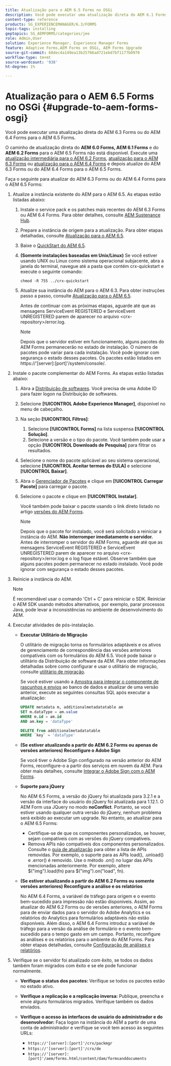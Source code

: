 ```yaml
---
title: Atualização para o AEM 6.5 Forms no OSGi
description: Você pode executar uma atualização direta do AEM 6.1 Forms, AEM 6.2 Forms e LiveCycle ES4 SP1 para o AEM 6.3 Forms.
content-type: reference
products: SG_EXPERIENCEMANAGER/6.3/FORMS
topic-tags: installing
geptopics: SG_AEMFORMS/categories/jee
role: Admin,User
solution: Experience Manager, Experience Manager Forms
feature: Adaptive Forms,AEM Forms on OSGi, AEM Forms Upgrade
source-git-commit: 68dec4a149ea13b25766ad721ebd7bf1177b0970
workflow-type: tm+mt
source-wordcount: '938'
ht-degree: 1%

---
```


# Atualização para o AEM 6.5 Forms no OSGi {#upgrade-to-aem-forms-osgi}

Você pode executar uma atualização direta do AEM 6.3 Forms ou do AEM 6.4 Forms para o AEM 6.5 Forms.

O caminho de atualização direta do **AEM 6.0 Forms, AEM 6.1 Forms** e do **AEM 6.2 Forms** para o AEM 6.5 Forms não está disponível. Execute uma [atualização intermediária para o AEM 6.2 Forms](https://helpx.adobe.com/experience-manager/6-2/forms/using/upgrade.html), [atualização para o AEM 6.3 Forms](https://helpx.adobe.com/experience-manager/6-3/forms/using/upgrade.html) ou [atualização para o AEM 6.4 Forms](/help/forms/using/upgrade.md) e depois atualize do AEM 6.3 Forms ou do AEM 6.4 Forms para o AEM 6.5 Forms.

Faça o seguinte para atualizar do AEM 6.3 Forms ou do AEM 6.4 Forms para o AEM 6.5 Forms:

1. Atualize a instância existente do AEM para o AEM 6.5. As etapas estão listadas abaixo:

   1. Instale o service pack e os patches mais recentes do AEM 6.3 Forms ou AEM 6.4 Forms. Para obter detalhes, consulte [AEM Sustenance Hub](https://helpx.adobe.com/br/experience-manager/aem-releases-updates.html).
   1. Prepare a instância de origem para a atualização. Para obter etapas detalhadas, consulte [Atualização para o AEM 6.5](/help/sites-deploying/upgrade.md).
   1. Baixe o [QuickStart do AEM 6.5](/help/sites-deploying/deploy.md#getting%20the%20software).
   1. **(Somente instalações baseadas em Unix/Linux)** Se você estiver usando UNIX ou Linux como sistema operacional subjacente, abra a janela do terminal, navegue até a pasta que contém crx-quickstart e execute o seguinte comando:

      `chmod -R 755 ../crx-quickstart`

   1. Atualize sua instância do AEM para o AEM 6.3. Para obter instruções passo a passo, consulte [Atualização para o AEM 6.5](/help/sites-deploying/upgrade.md).

      Antes de continuar com as próximas etapas, aguarde até que as mensagens ServiceEvent REGISTERED e ServiceEvent UNREGISTERED parem de aparecer no arquivo &lt;crx-repository>/error.log.

      >[!NOTE]
      >
      >Depois que o servidor estiver em funcionamento, alguns pacotes do AEM Forms permanecerão no estado de instalação. O número de pacotes pode variar para cada instalação. Você pode ignorar com segurança o estado desses pacotes. Os pacotes estão listados em https://&#39;[server]:[port]&#39;/system/console/.

1. Instale o pacote complementar do AEM Forms. As etapas estão listadas abaixo:

   1. Abra a [Distribuição de softwares](https://experience.adobe.com/downloads). Você precisa de uma Adobe ID para fazer logon na Distribuição de softwares.
   1. Selecione **[!UICONTROL Adobe Experience Manager]**, disponível no menu de cabeçalho.
   1. Na seção **[!UICONTROL Filtros]**:
      1. Selecione **[!UICONTROL Forms]** na lista suspensa **[!UICONTROL Solução]**.
      1. Selecione a versão e o tipo do pacote. Você também pode usar a opção **[!UICONTROL Downloads de Pesquisa]** para filtrar os resultados.
   1. Selecione o nome do pacote aplicável ao seu sistema operacional, selecione **[!UICONTROL Aceitar termos do EULA]** e selecione **[!UICONTROL Baixar]**.
   1. Abra o [Gerenciador de Pacotes](https://experienceleague.adobe.com/docs/experience-manager-65-2025/administering/contentmanagement/package-manager.html) e clique em **[!UICONTROL Carregar Pacote]** para carregar o pacote.
   1. Selecione o pacote e clique em **[!UICONTROL Instalar]**.

      Você também pode baixar o pacote usando o link direto listado no artigo [versões do AEM Forms](https://helpx.adobe.com/aem-forms/kb/aem-forms-releases.html).

      >[!NOTE]
      >
      >Depois que o pacote for instalado, você será solicitado a reiniciar a instância do AEM. **Não interromper imediatamente o servidor.** Antes de interromper o servidor do AEM Forms, aguarde até que as mensagens ServiceEvent REGISTERED e ServiceEvent UNREGISTERED parem de aparecer no arquivo &lt;crx-repository>/error.log e o log fique estável. Observe também que alguns pacotes podem permanecer no estado instalado. Você pode ignorar com segurança o estado desses pacotes.

1. Reinicie a instância do AEM.

   >[!NOTE]
   >
   É recomendável usar o comando &#39;Ctrl + C&#39; para reiniciar o SDK. Reiniciar o AEM SDK usando métodos alternativos, por exemplo, parar processos Java, pode levar a inconsistências no ambiente de desenvolvimento do AEM.

1. Executar atividades de pós-instalação.

   * **Executar Utilitário de Migração**

     O utilitário de migração torna os formulários adaptáveis e os ativos de gerenciamento de correspondência das versões anteriores compatíveis com os formulários do AEM 6.5. Você pode baixar o utilitário da Distribuição de software da AEM. Para obter informações detalhadas sobre como configurar e usar o utilitário de migração, consulte [utilitário de migração](../../forms/using/migration-utility.md).

     Se você estiver usando a [Amostra para integrar o componente de rascunhos e envios](https://helpx.adobe.com/experience-manager/6-3/forms/using/integrate-draft-submission-database.html) ao banco de dados e atualizar de uma versão anterior, execute as seguintes consultas SQL após executar a atualização:

     ```sql
     UPDATE metadata m, additionalmetadatatable am
     SET m.dataType = am.value
     WHERE m.id = am.id
     AND am.key = 'dataType'
     ```

     ```sql
     DELETE from additionalmetadatatable
     WHERE `key` = 'dataType'
     ```

   * **(Se estiver atualizando a partir do AEM 6.2 Forms ou apenas de versões anteriores) Reconfigure o Adobe Sign**

     Se você tiver o Adobe Sign configurado na versão anterior do AEM Forms, reconfigure-o a partir dos serviços em nuvem da AEM. Para obter mais detalhes, consulte [Integrar o Adobe Sign com o AEM Forms](../../forms/using/adobe-sign-integration-adaptive-forms.md).

   * **Suporte para jQuery**

     No AEM 6.5 Forms, a versão do jQuery foi atualizada para 3.2.1 e a versão da interface do usuário do jQuery foi atualizada para 1.12.1. O AEM Form usa JQuery no modo **noConflict**. Portanto, se você estiver usando qualquer outra versão do jQuery, nenhum problema será exibido ao executar um upgrade. No entanto, ao atualizar para o AEM 6.5 Forms:

      * Certifique-se de que os componentes personalizados, se houver, sejam compatíveis com as versões do jQuery compatíveis.
      * Remova APIs não compatíveis dos componentes personalizados. Consulte o [guia de atualização](https://jquery.com/upgrade-guide/3.0/) para obter a lista de APIs removidas. Por exemplo, o suporte para as APIs load(), .unload() e .error() é removido. Use o método .on() no lugar das APIs mencionadas anteriormente. Por exemplo, altere $(&quot;img&quot;).load(fn) para $(&quot;img&quot;).on(&quot;load&quot;, fn).

   * **(Se estiver atualizando a partir do AEM 6.2 Forms ou somente versões anteriores) Reconfigure a análise e os relatórios**

     No AEM 6.4 Forms, a variável de tráfego para origem e o evento bem-sucedido para impressão não estão disponíveis. Assim, ao atualizar do AEM 6.2 Forms ou de versões anteriores, o AEM Forms para de enviar dados para o servidor do Adobe Analytics e os relatórios do Analytics para formulários adaptáveis não estão disponíveis. Além disso, o AEM 6.4 Forms introduz a variável de tráfego para a versão da análise de formulário e o evento bem-sucedido para o tempo gasto em um campo. Portanto, reconfigure as análises e os relatórios para o ambiente do AEM Forms. Para obter etapas detalhadas, consulte [Configuração de análises e relatórios](../../forms/using/configure-analytics-forms-documents.md).

1. Verifique se o servidor foi atualizado com êxito, se todos os dados também foram migrados com êxito e se ele pode funcionar normalmente.

   * **Verifique o status dos pacotes:** Verifique se todos os pacotes estão no estado ativo.
   * **Verifique a replicação e a replicação inversa:** Publique, preencha e envie alguns formulários migrados. Verifique também os dados enviados.
   * **Verifique o acesso às interfaces de usuário do administrador e do desenvolvedor:** Faça logon na instância do AEM a partir de uma conta de administrador e verifique se você tem acesso às seguintes URLs:

      * `https://'[server]:[port]'/crx/packmgr`
      * `https://'[server]:[port]'/crx/de`
      * `https://'[server]:[port]'/aem/forms.html/content/dam/formsanddocuments`
